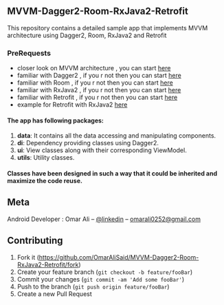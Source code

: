 ## MVVM-Dagger2-Room-RxJava2-Retrofit
This repository contains a detailed sample app that implements MVVM architecture using Dagger2, Room, RxJava2 and Retrofit

### PreRequests
* closer look on MVVM architecture , you can start <a href="https://medium.com/upday-devs/android-architecture-patterns-part-3-model-view-viewmodel-e7eeee76b73b">here</a> 
* familiar with Dagger2 , if you r not then you can start <a href="https://blog.mindorks.com/a-complete-guide-to-learn-dagger-2-b4c7a570d99c">here</a> 
* familiar with Room , if you r not then you can start <a href="https://medium.freecodecamp.org/room-sqlite-beginner-tutorial-2e725e47bfab">here</a> 
* familiar with RxJava2 , if you r not then you can start <a href="https://medium.com/@factoryhr/understanding-java-rxjava-for-beginners-5eacb8de12ca">here</a>
* familiar with Retrofit , if you r not then you can start <a href="https://medium.com/@prakash_pun/retrofit-a-simple-android-tutorial-48437e4e5a23">here</a>
* example for Retrofit with RxJava2 <a href="https://medium.com/3xplore/handling-api-calls-using-retrofit-2-and-rxjava-2-187y71c891b6ae">here</a>

#### The app has following packages:
1. **data**: It contains all the data accessing and manipulating components.
2. **di**: Dependency providing classes using Dagger2.
3. **ui**: View classes along with their corresponding ViewModel.
4. **utils**: Utility classes.

#### Classes have been designed in such a way that it could be inherited and maximize the code reuse.

## Meta

Android Developer : Omar Ali – [@linkedin](https://www.linkedin.com/in/omarali-s/) – omarali0252@gmail.com


## Contributing

1. Fork it (<https://github.com/OmarAliSaid/MVVM-Dagger2-Room-RxJava2-Retrofit/fork>)
2. Create your feature branch (`git checkout -b feature/fooBar`)
3. Commit your changes (`git commit -am 'Add some fooBar'`)
4. Push to the branch (`git push origin feature/fooBar`)
5. Create a new Pull Request
